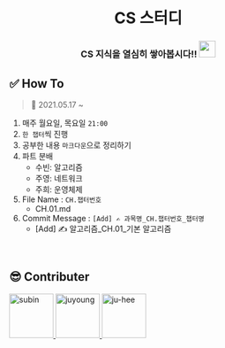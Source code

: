 <div align="center">
  <h1>CS 스터디</h1>
  <h3>CS 지식을 열심히 쌓아봅시다!! <img src="https://media.giphy.com/media/WUlplcMpOCEmTGBtBW/giphy.gif" height="30"/></h3>
</div>

## ✅ How To
> 📅 2021.05.17 ~
1. 매주 월요일, 목요일 `21:00`
2. `한 챕터`씩 진행
3. 공부한 내용 `마크다운`으로 정리하기
4. 파트 분배
    - 수빈: 알고리즘
    - 주영: 네트워크
    - 주희: 운영체제 
5. File Name : `CH.챕터번호`
    - CH.01.md
6. Commit Message : `[Add] ✍ 과목명_CH.챕터번호_챕터명`
    - [Add] ✍ 알고리즘_CH.01_기본 알고리즘


<br />

## 😎 Contributer

<a href = "https://github.com/Kim-SuBin">
  <img src="https://avatars.githubusercontent.com/u/46712693?s=400&u=fbd9c6ca52af3c7505d69cfaa47e829c443c980a&v=4" alt="subin" width="80" style="max-width:100%" />
</a>
<a href = "https://github.com/Juyoung4">
  <img src="https://avatars.githubusercontent.com/u/47167335?s=400&u=e1c1bb39470956b96c192da2cff48b480780e51a&v=4" alt="juyoung" width="80" style="max-width:100%" />
</a>
<a href = "https://github.com/maywngml">
  <img src="https://avatars.githubusercontent.com/u/50205928?s=400&v=4" alt="ju-hee" width="80" style="max-width:100%" />
</a>

<br />
